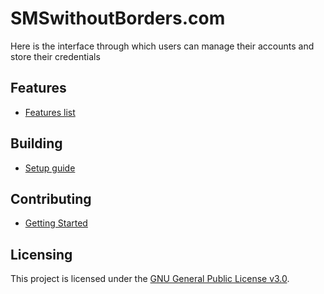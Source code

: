 # SMSwithoutBorders.com

Here is the interface through which users can manage their accounts and store their credentials

## Features

- [Features list](docs/FEATURES.md)

## Building

- [Setup guide](docs/CONFIGURATIONS.md)

## Contributing

- [Getting Started](docs/CONTRIBUTING.md)

## Licensing

This project is licensed under the [GNU General Public License v3.0](LICENSE).
